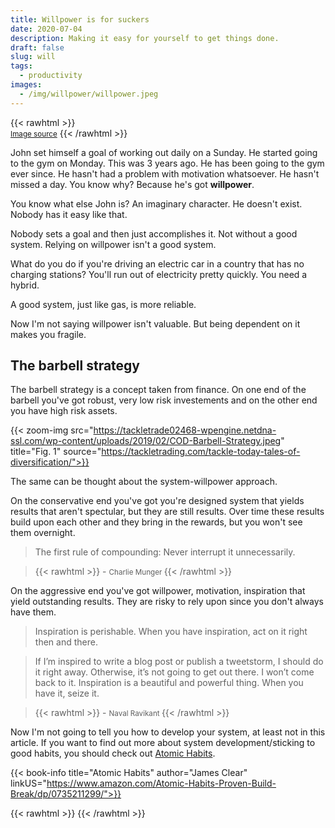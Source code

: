 ```yaml
---
title: Willpower is for suckers
date: 2020-07-04
description: Making it easy for yourself to get things done.
draft: false
slug: will
tags:
  - productivity
images:
  - /img/willpower/willpower.jpeg
---
```

{{< rawhtml >}}<br> <small> <a href="http://www.dumpaday.com/" target="_blank">Image source</a></small> {{< /rawhtml >}}

John set himself a goal of working out daily on a Sunday. He started going to the gym on Monday. This was 3 years ago. He has been going to the gym ever since. He hasn't had a problem with motivation whatsoever. He hasn't missed a day. You know why? Because he's got **willpower**.

You know what else John is? An imaginary character. He doesn't exist. Nobody has it easy like that.

Nobody sets a goal and then just accomplishes it. Not without a good system. Relying on willpower isn't a good system.

What do you do if you're driving an electric car in a country that has no charging stations? You'll run out of electricity pretty quickly. You need a hybrid.

A good system, just like gas, is more reliable.

Now I'm not saying willpower isn't valuable. But being dependent on it makes you fragile.

## The barbell strategy

The barbell strategy is a concept taken from finance. On one end of the barbell you've got robust, very low risk investements and on the other end you have high risk assets.


{{< zoom-img src="https://tackletrade02468-wpengine.netdna-ssl.com/wp-content/uploads/2019/02/COD-Barbell-Strategy.jpeg" title="Fig. 1" source="https://tackletrading.com/tackle-today-tales-of-diversification/">}}

The same can be thought about the system-willpower approach. 

On the conservative end you've got you're designed system that yields results that aren't spectular, but they are still results. Over time these results build upon each other and they bring in the rewards, but you won't see them overnight. 

> The first rule of compounding: Never interrupt it unnecessarily.

>{{< rawhtml >}} - <small> Charlie Munger </small>{{< /rawhtml >}} 

On the aggressive end you've got willpower, motivation, inspiration that yield outstanding results. They are risky to rely upon since you don't always have them.

> Inspiration is perishable. When you have inspiration, act on it right then and there.

>If I’m inspired to write a blog post or publish a tweetstorm, I should do it right away. Otherwise, it’s not going to get out there. I won’t come back to it. Inspiration is a beautiful and powerful thing. When you have it, seize it.

>{{< rawhtml >}} - <small> Naval Ravikant </small>{{< /rawhtml >}}

Now I'm not going to tell you how to develop your system, at least not in this article. If you want to find out more about system development/sticking to good habits, you should check out [Atomic Habits](#BuyTheBook).


{{< book-info title="Atomic Habits" author="James Clear" linkUS="https://www.amazon.com/Atomic-Habits-Proven-Build-Break/dp/0735211299/">}}

{{< rawhtml >}} <script async data-uid="3edf7936dd" src="https://colossal-author-2815.ck.page/3edf7936dd/index.js"></script> {{< /rawhtml >}}